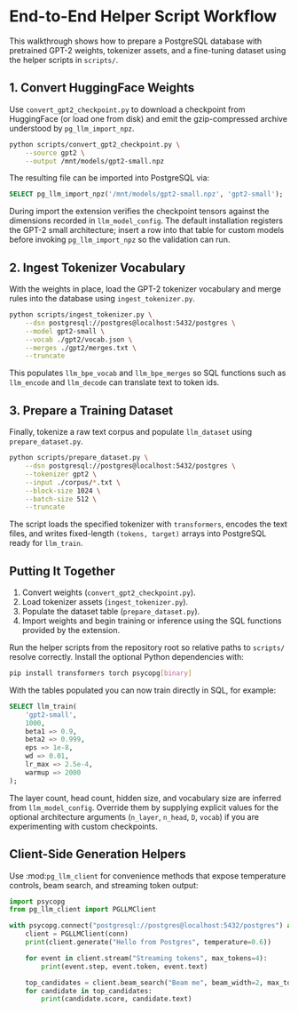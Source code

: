 # End-to-End Helper Script Workflow

This walkthrough shows how to prepare a PostgreSQL database with pretrained GPT-2
weights, tokenizer assets, and a fine-tuning dataset using the helper scripts in
`scripts/`.

## 1. Convert HuggingFace Weights

Use `convert_gpt2_checkpoint.py` to download a checkpoint from HuggingFace (or
load one from disk) and emit the gzip-compressed archive understood by
`pg_llm_import_npz`.

```bash
python scripts/convert_gpt2_checkpoint.py \
    --source gpt2 \
    --output /mnt/models/gpt2-small.npz
```

The resulting file can be imported into PostgreSQL via:

```sql
SELECT pg_llm_import_npz('/mnt/models/gpt2-small.npz', 'gpt2-small');
```

During import the extension verifies the checkpoint tensors against the
dimensions recorded in `llm_model_config`. The default installation registers
the GPT-2 small architecture; insert a row into that table for custom models
before invoking `pg_llm_import_npz` so the validation can run.

## 2. Ingest Tokenizer Vocabulary

With the weights in place, load the GPT-2 tokenizer vocabulary and merge rules
into the database using `ingest_tokenizer.py`.

```bash
python scripts/ingest_tokenizer.py \
    --dsn postgresql://postgres@localhost:5432/postgres \
    --model gpt2-small \
    --vocab ./gpt2/vocab.json \
    --merges ./gpt2/merges.txt \
    --truncate
```

This populates `llm_bpe_vocab` and `llm_bpe_merges` so SQL functions such as
`llm_encode` and `llm_decode` can translate text to token ids.

## 3. Prepare a Training Dataset

Finally, tokenize a raw text corpus and populate `llm_dataset` using
`prepare_dataset.py`.

```bash
python scripts/prepare_dataset.py \
    --dsn postgresql://postgres@localhost:5432/postgres \
    --tokenizer gpt2 \
    --input ./corpus/*.txt \
    --block-size 1024 \
    --batch-size 512 \
    --truncate
```

The script loads the specified tokenizer with `transformers`, encodes the text
files, and writes fixed-length `(tokens, target)` arrays into PostgreSQL ready
for `llm_train`.

## Putting It Together

1. Convert weights (`convert_gpt2_checkpoint.py`).
2. Load tokenizer assets (`ingest_tokenizer.py`).
3. Populate the dataset table (`prepare_dataset.py`).
4. Import weights and begin training or inference using the SQL functions
   provided by the extension.

Run the helper scripts from the repository root so relative paths to `scripts/`
resolve correctly. Install the optional Python dependencies with:

```bash
pip install transformers torch psycopg[binary]
```

With the tables populated you can now train directly in SQL, for example:

```sql
SELECT llm_train(
    'gpt2-small',
    1000,
    beta1 => 0.9,
    beta2 => 0.999,
    eps => 1e-8,
    wd => 0.01,
    lr_max => 2.5e-4,
    warmup => 2000
);
```

The layer count, head count, hidden size, and vocabulary size are inferred from
`llm_model_config`. Override them by supplying explicit values for the optional
architecture arguments (`n_layer`, `n_head`, `D`, `vocab`) if you are
experimenting with custom checkpoints.

## Client-Side Generation Helpers

Use :mod:`pg_llm_client` for convenience methods that expose temperature
controls, beam search, and streaming token output:

```python
import psycopg
from pg_llm_client import PGLLMClient

with psycopg.connect("postgresql://postgres@localhost:5432/postgres") as conn:
    client = PGLLMClient(conn)
    print(client.generate("Hello from Postgres", temperature=0.6))

    for event in client.stream("Streaming tokens", max_tokens=4):
        print(event.step, event.token, event.text)

    top_candidates = client.beam_search("Beam me", beam_width=2, max_tokens=6)
    for candidate in top_candidates:
        print(candidate.score, candidate.text)
```
